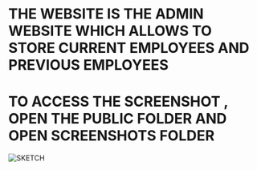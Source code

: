 # THE WEBSITE IS THE ADMIN WEBSITE WHICH ALLOWS TO STORE CURRENT EMPLOYEES AND PREVIOUS EMPLOYEES

# TO ACCESS THE SCREENSHOT , OPEN THE PUBLIC FOLDER AND OPEN SCREENSHOTS FOLDER

![SKETCH](https://github.com/user-attachments/assets/00cd521a-d724-4bea-9218-aecd1f6f988b)
